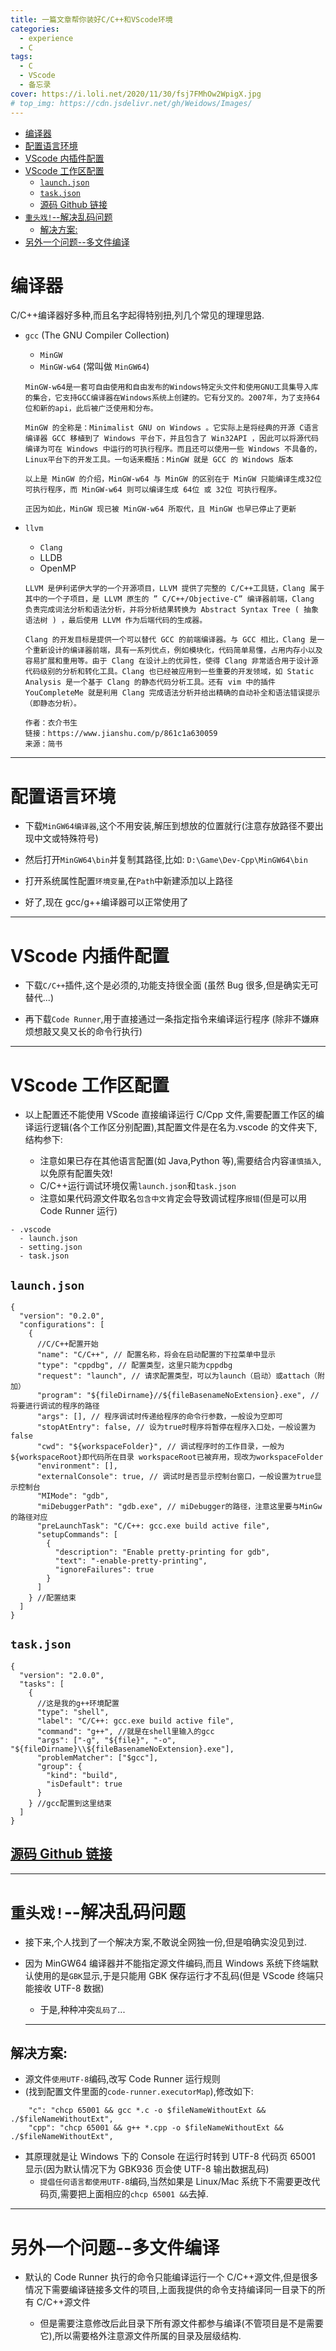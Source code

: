 ```yaml
---
title: 一篇文章帮你装好C/C++和VScode环境
categories:
  - experience
  - C
tags:
  - C
  - VScode
  - 备忘录
cover: https://i.loli.net/2020/11/30/fsj7FMhOw2WpigX.jpg
# top_img: https://cdn.jsdelivr.net/gh/Weidows/Images/
---
```


<!--
 * @Author: Weidows
 * @LastEditors: Weidows
 * @LastEditTime: 2021-01-23 21:05:54
 * @FilePath: \Weidowsd:\Game\Github\Blog-private\source\_posts\experience\C\C_Configuration.md
-->

- [编译器](#编译器)
- [配置语言环境](#配置语言环境)
- [VScode 内插件配置](#vscode-内插件配置)
- [VScode 工作区配置](#vscode-工作区配置)
  - [`launch.json`](#launchjson)
  - [`task.json`](#taskjson)
  - [源码 Github 链接](#源码-github-链接)
- [`重头戏!`--解决乱码问题](#重头戏--解决乱码问题)
  - [解决方案:](#解决方案)
- [另外一个问题--多文件编译](#另外一个问题--多文件编译)

# 编译器

C/C++编译器好多种,而且名字起得特别扭,列几个常见的理理思路.

- `gcc` (The GNU Compiler Collection)

  - `MinGW`
  - `MinGW-w64` (常叫做 `MinGW64`)

  ```
  MinGW-w64是一套可自由使用和自由发布的Windows特定头文件和使用GNU工具集导入库的集合，它支持GCC编译器在Windows系统上创建的。它有分叉的。2007年，为了支持64位和新的api，此后被广泛使用和分布。

  MinGW 的全称是：Minimalist GNU on Windows 。它实际上是将经典的开源 C语言 编译器 GCC 移植到了 Windows 平台下，并且包含了 Win32API ，因此可以将源代码编译为可在 Windows 中运行的可执行程序。而且还可以使用一些 Windows 不具备的，Linux平台下的开发工具。一句话来概括：MinGW 就是 GCC 的 Windows 版本

  以上是 MinGW 的介绍，MinGW-w64 与 MinGW 的区别在于 MinGW 只能编译生成32位可执行程序，而 MinGW-w64 则可以编译生成 64位 或 32位 可执行程序。

  正因为如此，MinGW 现已被 MinGW-w64 所取代，且 MinGW 也早已停止了更新
  ```

- `llvm`

  - `Clang`
  - LLDB
  - OpenMP

  ```
  LLVM 是伊利诺伊大学的一个开源项目，LLVM 提供了完整的 C/C++工具链，Clang 属于其中的一个子项目，是 LLVM 原生的 ” C/C++/Objective-C” 编译器前端，Clang 负责完成词法分析和语法分析，并将分析结果转换为 Abstract Syntax Tree ( 抽象语法树 ) ，最后使用 LLVM 作为后端代码的生成器。

  Clang 的开发目标是提供一个可以替代 GCC 的前端编译器。与 GCC 相比，Clang 是一个重新设计的编译器前端，具有一系列优点，例如模块化，代码简单易懂，占用内存小以及容易扩展和重用等。由于 Clang 在设计上的优异性，使得 Clang 非常适合用于设计源代码级别的分析和转化工具。Clang 也已经被应用到一些重要的开发领域，如 Static Analysis 是一个基于 Clang 的静态代码分析工具。还有 vim 中的插件 YouCompleteMe 就是利用 Clang 完成语法分析并给出精确的自动补全和语法错误提示（即静态分析）。

  作者：衣介书生
  链接：https://www.jianshu.com/p/861c1a630059
  来源：简书
  ```

---

# 配置语言环境

- 下载`MinGW64编译器`,这个不用安装,解压到想放的位置就行(注意存放路径不要出现中文或特殊符号)

- 然后打开`MinGW64\bin`并复制其路径,比如:
  `D:\Game\Dev-Cpp\MinGW64\bin`

- 打开系统属性配置`环境变量`,在`Path`中新建添加以上路径

- 好了,现在 gcc/g++编译器可以正常使用了

---

# VScode 内插件配置

- 下载`C/C++`插件,这个是必须的,功能支持很全面 (虽然 Bug 很多,但是确实无可替代...)

- 再下载`Code Runner`,用于直接通过一条指定指令来编译运行程序 (除非不嫌麻烦想敲又臭又长的命令行执行)

---

# VScode 工作区配置

- 以上配置还不能使用 VScode 直接编译运行 C/Cpp 文件,需要配置工作区的编译运行逻辑(各个工作区分别配置),其配置文件是在名为.vscode 的文件夹下,结构参下:

  - 注意如果已存在其他语言配置(如 Java,Python 等),需要结合内容`谨慎插入`,以免原有配置失效!
  - C/C++运行调试环境仅需`launch.json`和`task.json`
  - 注意如果代码源文件取名`包含中文`肯定会导致调试程序`报错`(但是可以用 Code Runner 运行)

```
- .vscode
  - launch.json
  - setting.json
  - task.json
```

## `launch.json`

```
{
  "version": "0.2.0",
  "configurations": [
    {
      //C/C++配置开始
      "name": "C/C++", // 配置名称，将会在启动配置的下拉菜单中显示
      "type": "cppdbg", // 配置类型，这里只能为cppdbg
      "request": "launch", // 请求配置类型，可以为launch（启动）或attach（附加）
      "program": "${fileDirname}//${fileBasenameNoExtension}.exe", // 将要进行调试的程序的路径
      "args": [], // 程序调试时传递给程序的命令行参数，一般设为空即可
      "stopAtEntry": false, // 设为true时程序将暂停在程序入口处，一般设置为false
      "cwd": "${workspaceFolder}", // 调试程序时的工作目录，一般为${workspaceRoot}即代码所在目录 workspaceRoot已被弃用，现改为workspaceFolder
      "environment": [],
      "externalConsole": true, // 调试时是否显示控制台窗口，一般设置为true显示控制台
      "MIMode": "gdb",
      "miDebuggerPath": "gdb.exe", // miDebugger的路径，注意这里要与MinGw的路径对应
      "preLaunchTask": "C/C++: gcc.exe build active file",
      "setupCommands": [
        {
          "description": "Enable pretty-printing for gdb",
          "text": "-enable-pretty-printing",
          "ignoreFailures": true
        }
      ]
    } //配置结束
  ]
}
```

## `task.json`

```
{
  "version": "2.0.0",
  "tasks": [
    {
      //这是我的g++环境配置
      "type": "shell",
      "label": "C/C++: gcc.exe build active file",
      "command": "g++", //就是在shell里输入的gcc
      "args": ["-g", "${file}", "-o", "${fileDirname}\\${fileBasenameNoExtension}.exe"],
      "problemMatcher": ["$gcc"],
      "group": {
        "kind": "build",
        "isDefault": true
      }
    } //gcc配置到这里结束
  ]
}
```

## [源码 Github 链接](https://github.com/Weidows/Programming-Configuration/blob/master/.vscode)

---

# `重头戏!`--解决乱码问题

- 接下来,个人找到了一个解决方案,不敢说全网独一份,但是咱确实没见到过.

- 因为 MinGW64 编译器并不能指定源文件编码,而且 Windows 系统下终端默认使用的是`GBK`显示,于是只能用 GBK 保存运行才不乱码(但是 VScode 终端只能接收 UTF-8 数据)

  - 于是,种种冲突`乱码了`...

  ***

## 解决方案:

- 源文件`使用UTF-8`编码,改写 Code Runner 运行规则
- (找到配置文件里面的`code-runner.executorMap`),修改如下:

```
    "c": "chcp 65001 && gcc *.c -o $fileNameWithoutExt && ./$fileNameWithoutExt",
    "cpp": "chcp 65001 && g++ *.cpp -o $fileNameWithoutExt && ./$fileNameWithoutExt",
```

- 其原理就是让 Windows 下的 Console 在运行时转到 UTF-8 代码页 65001 显示(因为默认情况下为 GBK936 页会使 UTF-8 输出数据乱码)
  - `提倡任何语言都使用UTF-8`编码,当然如果是 Linux/Mac 系统下不需要更改代码页,需要把上面相应的`chcp 65001 &&`去掉.

---

# 另外一个问题--多文件编译

- 默认的 Code Runner 执行的命令只能编译运行一个 C/C++源文件,但是很多情况下需要编译链接多文件的项目,上面我提供的命令支持编译同一目录下的所有 C/C++源文件

  - 但是需要注意修改后此目录下所有源文件都参与编译(不管项目是不是需要它),所以需要格外注意源文件所属的目录及层级结构.
